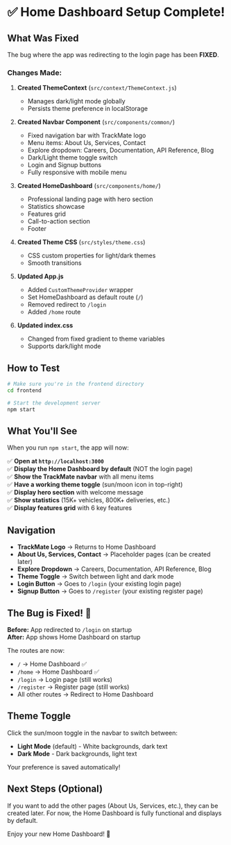 # ✅ Home Dashboard Setup Complete!

## What Was Fixed

The bug where the app was redirecting to the login page has been **FIXED**. 

### Changes Made:

1. **Created ThemeContext** (`src/context/ThemeContext.js`)
   - Manages dark/light mode globally
   - Persists theme preference in localStorage

2. **Created Navbar Component** (`src/components/common/`)
   - Fixed navigation bar with TrackMate logo
   - Menu items: About Us, Services, Contact
   - Explore dropdown: Careers, Documentation, API Reference, Blog
   - Dark/Light theme toggle switch
   - Login and Signup buttons
   - Fully responsive with mobile menu

3. **Created HomeDashboard** (`src/components/home/`)
   - Professional landing page with hero section
   - Statistics showcase
   - Features grid
   - Call-to-action section
   - Footer

4. **Created Theme CSS** (`src/styles/theme.css`)
   - CSS custom properties for light/dark themes
   - Smooth transitions

5. **Updated App.js**
   - Added `CustomThemeProvider` wrapper
   - Set HomeDashboard as default route (`/`)
   - Removed redirect to `/login`
   - Added `/home` route

6. **Updated index.css**
   - Changed from fixed gradient to theme variables
   - Supports dark/light mode

## How to Test

```bash
# Make sure you're in the frontend directory
cd frontend

# Start the development server
npm start
```

## What You'll See

When you run `npm start`, the app will now:

✅ **Open at `http://localhost:3000`**  
✅ **Display the Home Dashboard by default** (NOT the login page)  
✅ **Show the TrackMate navbar** with all menu items  
✅ **Have a working theme toggle** (sun/moon icon in top-right)  
✅ **Display hero section** with welcome message  
✅ **Show statistics** (15K+ vehicles, 800K+ deliveries, etc.)  
✅ **Display features grid** with 6 key features  

## Navigation

- **TrackMate Logo** → Returns to Home Dashboard
- **About Us, Services, Contact** → Placeholder pages (can be created later)
- **Explore Dropdown** → Careers, Documentation, API Reference, Blog
- **Theme Toggle** → Switch between light and dark mode
- **Login Button** → Goes to `/login` (your existing login page)
- **Signup Button** → Goes to `/register` (your existing register page)

## The Bug is Fixed! 🎉

**Before:** App redirected to `/login` on startup  
**After:** App shows Home Dashboard on startup

The routes are now:
- `/` → Home Dashboard ✅
- `/home` → Home Dashboard ✅
- `/login` → Login page (still works)
- `/register` → Register page (still works)
- All other routes → Redirect to Home Dashboard

## Theme Toggle

Click the sun/moon toggle in the navbar to switch between:
- **Light Mode** (default) - White backgrounds, dark text
- **Dark Mode** - Dark backgrounds, light text

Your preference is saved automatically!

## Next Steps (Optional)

If you want to add the other pages (About Us, Services, etc.), they can be created later. For now, the Home Dashboard is fully functional and displays by default.

Enjoy your new Home Dashboard! 🚀
